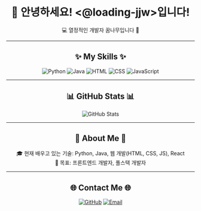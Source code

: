<h1 align="center"> 👋 안녕하세요! <@loading-jjw>입니다! </h1>
<p align="center">💻 열정적인 개발자 꿈나무입니다 🌟</p>

---

<h2 align="center">✨ My Skills ✨</h2>
<p align="center"> 
  <img src="https://img.shields.io/badge/Python-3776AB?style=flat-square&logo=Python&logoColor=white" alt="Python" />
  <img src="https://img.shields.io/badge/Java-007396?style=flat-square&logo=Java&logoColor=white" alt="Java" />
  <img src="https://img.shields.io/badge/HTML-E34F26?style=flat-square&logo=HTML5&logoColor=white" alt="HTML" />
  <img src="https://img.shields.io/badge/CSS-1572B6?style=flat-square&logo=CSS3&logoColor=white" alt="CSS" />
  <img src="https://img.shields.io/badge/JavaScript-F7DF1E?style=flat-square&logo=JavaScript&logoColor=black" alt="JavaScript" />
</p>

---

<h2 align="center">📊 GitHub Stats 📊</h2>
<p align="center">
  <img src="https://github-readme-stats.vercel.app/api?username=loading-jjw&show_icons=true&theme=tokyonight" alt="GitHub Stats" />
</p>

---

<h2 align="center">🚀 About Me 🚀</h2>
<p align="center">
  🎓 현재 배우고 있는 기술: Python, Java, 웹 개발(HTML, CSS, JS), React <br />
  🎯 목표: 프론트엔드 개발자, 풀스택 개발자 <br />
  </p>

---

<h2 align="center">🌐 Contact Me 🌐</h2>
<p align="center">
  <a href="https://github.com/loading-jjw"><img src="https://img.shields.io/badge/GitHub-181717?style=flat-square&logo=GitHub&logoColor=white" alt="GitHub" /></a>
  <a href="mailto:jjeon995@gmail.com"><img src="https://img.shields.io/badge/Email-EA4335?style=flat-square&logo=Gmail&logoColor=white" alt="Email" /></a>
</p>
